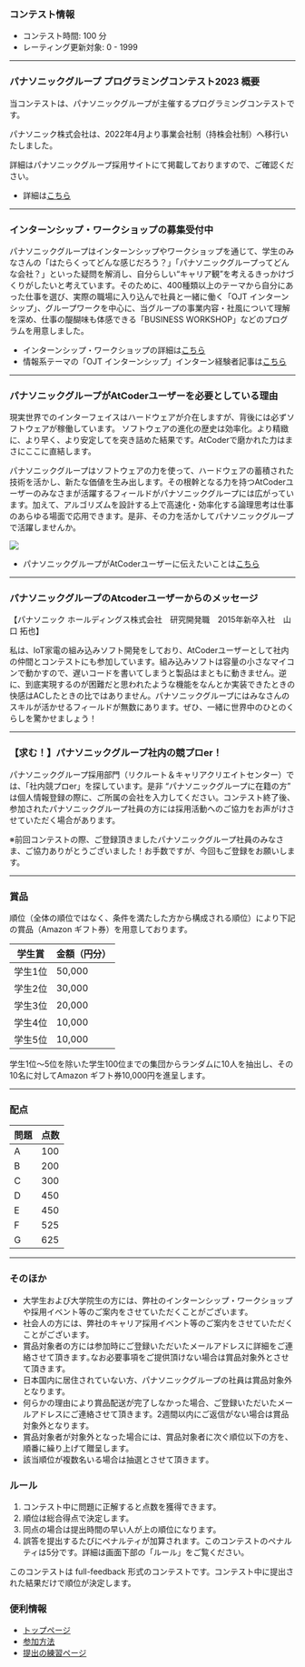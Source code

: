 
<div>

<span>

<span>

### **コンテスト情報**

<section>

<ul>

<li>
コンテスト時間: 100 分
</li>

<li>
レーティング更新対象: 0 - 
<span>
1999
</span>

</li>

</ul>

</section>

---

### **パナソニックグループ プログラミングコンテスト2023 概要**

<section>

<p>
当コンテストは、パナソニックグループが主催するプログラミングコンテストです。

パナソニック株式会社は、2022年4月より事業会社制（持株会社制）へ移行いたしました。

詳細はパナソニックグループ採用サイトにて掲載しておりますので、ご確認ください。

</p>

<p>

</p>

<ul>

<li>
詳細は<a href="https://recruit.jpn.panasonic.com/organization/">こちら</a>
</li>

</ul>

<p>

</p>

</section>

---

### **インターンシップ・ワークショップの募集受付中**

<section>

<p>
パナソニックグループはインターンシップやワークショップを通じて、学生のみなさんの「はたらくってどんな感じだろう？」「パナソニックグループってどんな会社？」といった疑問を解消し、自分らしい“キャリア観”を考えるきっかけづくりがしたいと考えています。そのために、400種類以上のテーマから自分にあった仕事を選び、実際の職場に入り込んで社員と一緒に働く「OJT インターンシップ」、グループワークを中心に、当グループの事業内容・社風について理解を深め、仕事の醍醐味も体感できる「BUSINESS WORKSHOP」などのプログラムを用意しました。
      
</p>

<ul>

<li>
インターンシップ・ワークショップの詳細は<a href="https://recruit.jpn.panasonic.com/internship/courses/">こちら</a>
</li>

<li>
情報系テーマの「OJT インターンシップ」インターン経験者記事は<a href="https://recruit.jpn.panasonic.com/feed/internship_ojt.html">こちら</a>
</li>

</ul>

</section>

---

### **パナソニックグループがAtCoderユーザーを必要としている理由**

<section>

<p>
現実世界でのインターフェイスはハードウェアが介在しますが、背後には必ずソフトウェアが稼働しています。 ソフトウェアの進化の歴史は効率化。より精緻に、より早く、より安定してを突き詰めた結果です。AtCoderで磨かれた力はまさにここに直結します。
      
</p>

<p>
パナソニックグループはソフトウェアの力を使って、ハードウェアの蓄積された技術を活かし、新たな価値を生み出します。その根幹となる力を持つAtCoderユーザーのみなさまが活躍するフィールドがパナソニックグループには広がっています。加えて、アルゴリズムを設計する上で高速化・効率化する論理思考は仕事のあらゆる場面で応用できます。是非、その力を活かしてパナソニックグループで活躍しませんか。
      
</p>


<a href="https://recruit.jpn.panasonic.com/AtCoder/">
<img src="https://img.atcoder.jp/abc302/Panasonic.png">

</img>
</a>


<p>

</p>

<ul>

<li>
パナソニックグループがAtCoderユーザーに伝えたいことは<a href="https://recruit.jpn.panasonic.com/AtCoder/">こちら</a>
</li>

</ul>

<p>

</p>

</section>

---

### **パナソニックグループのAtcoderユーザーからのメッセージ**

<section>

<p>
【パナソニック ホールディングス株式会社　研究開発職　2015年新卒入社　山口 拓也】
      
</p>

<p>
私は、IoT家電の組み込みソフト開発をしており、AtCoderユーザーとして社内の仲間とコンテストにも参加しています。組み込みソフトは容量の小さなマイコンで動かすので、遅いコードを書いてしまうと製品はまともに動きません。逆に、到底実現するのが困難だと思われたような機能をなんとか実装できたときの快感はACしたときの比ではありません。パナソニックグループにはみなさんのスキルが活かせるフィールドが無数にあります。ぜひ、一緒に世界中のひとのくらしを驚かせましょう！
      
</p>

</section>

---

### **【求む！】パナソニックグループ社内の競プロer！**

<section>

<p>
パナソニックグループ採用部門（リクルート＆キャリアクリエイトセンター）では、「社内競プロer」を探しています。是非 “パナソニックグループに在籍の方” は個人情報登録の際に、ご所属の会社を入力してください。コンテスト終了後、参加されたパナソニックグループ社員の方には採用活動へのご協力をお声がけさせていただく場合があります。
      
</p>

<p>
※前回コンテストの際、ご登録頂きましたパナソニックグループ社員のみなさま、ご協力ありがとうございました！お手数ですが、今回もご登録をお願いします。
     
</p>

</section>

---

### **賞品**

<section>

<p>
順位（全体の順位ではなく、条件を満たした方から構成される順位）により下記の賞品（Amazon ギフト券）を用意しております。
</p>

<div>

<table>

<thead>

<tr>

<th>
学生賞
</th>

<th>
金額（円分）
</th>

</tr>

</thead>

<tbody>

<tr>

<td>
学生1位
</td>

<td>
50,000
</td>

</tr>

<tr>

<td>
学生2位
</td>

<td>
30,000
</td>

</tr>

<tr>

<td>
学生3位
</td>

<td>
20,000
</td>

</tr>

<tr>

<td>
学生4位
</td>

<td>
10,000
</td>

</tr>

<tr>

<td>
学生5位
</td>

<td>
10,000
</td>

</tr>

</tbody>

</table>

</div>

</section>

<p>
学生1位～5位を除いた学生100位までの集団からランダムに10人を抽出し、その10名に対してAmazon ギフト券10,000円を進呈します。
</p>

---

### **配点**

<section>

<div>

<table>

<thead>

<tr>

<th>
問題
</th>

<th>
点数
</th>

</tr>

</thead>

<tbody>

<tr>

<td>
A
</td>

<td>
100
</td>

</tr>

<tr>

<td>
B
</td>

<td>
200
</td>

</tr>

<tr>

<td>
C
</td>

<td>
300
</td>

</tr>

<tr>

<td>
D
</td>

<td>
450
</td>

</tr>

<tr>

<td>
E
</td>

<td>
450
</td>

</tr>

<tr>

<td>
F
</td>

<td>
525
</td>

</tr>

<tr>

<td>
G
</td>

<td>
625
</td>

</tr>

</tbody>

</table>

</div>

</section>

---

### **そのほか**

<section>

<ul>

<li>
大学生および大学院生の方には、弊社のインターンシップ・ワークショップや採用イベント等のご案内をさせていただくことがございます。
</li>

<li>
社会人の方には、弊社のキャリア採用イベント等のご案内をさせていただくことがございます。
</li>

<li>
賞品対象者の方には参加時にご登録いただいたメールアドレスに詳細をご連絡させて頂きます｡なお必要事項をご提供頂けない場合は賞品対象外とさせて頂きます。
</li>

<li>
日本国内に居住されていない方、パナソニックグループの社員は賞品対象外となります。
</li>

<li>
何らかの理由により賞品配送が完了しなかった場合、ご登録いただいたメールアドレスにご連絡させて頂きます。2週間以内にご返信がない場合は賞品対象外となります。
</li>

<li>
賞品対象者が対象外となった場合には、賞品対象者に次ぐ順位以下の方を、順番に繰り上げて贈呈します。
</li>

<li>
該当順位が複数名いる場合は抽選とさせて頂きます｡
</li>

</ul>

</section>

### **ルール**

<section>

<ol>

<li>
コンテスト中に問題に正解すると点数を獲得できます。
</li>

<li>
順位は総合得点で決定します。
</li>

<li>
同点の場合は提出時間の早い人が上の順位になります。
</li>

<li>
誤答を提出するたびにペナルティが加算されます。このコンテストのペナルティは5分です。詳細は画面下部の「ルール」をご覧ください。
</li>

</ol>

<p>
このコンテストは full-feedback 形式のコンテストです。コンテスト中に提出された結果だけで順位が決定します。
      
</p>

</section>

### **便利情報**

<ul>

<li>
<a href="https://atcoder.jp/">トップページ</a>
</li>

<li>
<a href="https://atcoder.jp/post/37">参加方法</a>
</li>

<li>
<a href="https://atcoder.jp/contests/practice">提出の練習ページ</a>
</li>

</ul>

</span>

</span>

</div>
